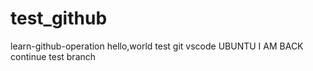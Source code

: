 # test_github
learn-github-operation
hello,world
test git vscode 
UBUNTU I AM BACK
continue test branch
